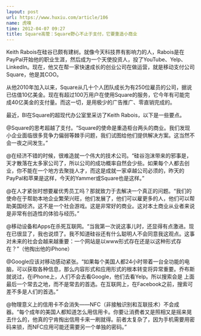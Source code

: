 ```yaml
---
layout: post
url: https://www.huxiu.com/article/106
name: 虎嗅
time: 2012-04-07 09:27
title: Square高管：Square野心不止于支付，它要重造小商业
---
```

Keith Rabois在硅谷已颇有建树。就像今天科技界有影响力的人，Rabois是在PayPal开始他的职业生涯，然后成为一个天使投资人，投了YouTube、Yelp、LinkedIn。现在，他又在帮一家快速成长的创业公司在做运营，就是移动支付公司Square，他是其COO。

从他2010年加入以来，Square从几十个人团队成长为有250位雇员的公司，据说已估值10亿美金。现在有超过100万用户在使用Square的服务，它今年有可能完成40亿美金的支付量。而这一切，是用极少的广告推广、零直销完成的。

最近，BI在Square的超现代办公室里采访了Keith Rabois，以下是一些要点。

@Square的思考超越了支付。“Square的使命是重造柜台两头的商业。我们发现小企业面临很多竞争力偏弱等棘手问题，我们试图给他们提供解决方案。这当然不会一夜之间发生。”

@在经济不错的时候，很难造就一个伟大的技术公司。“硅谷泡沫带来的邪事是，天才散落在太多家公司了，所以公司的成功概率自然会少些。如果每个人都去创业，你不能在一个地方去聚拢人才，而这是成就一家卓越公司必须的，昨天的PayPal和苹果是这样，今天的Yammer或Square也是这样。”

@在人才紧张时想要雇优秀员工吗？那就致力于去解决一个真正的问题。“我们的使命在于帮助本地企业繁荣兴旺，他们发展了，他们可以雇更多的人，他们可以帮助美国经济。这不是一个社会游戏。这是非常好的商业。这对本土商业从业者来说是非常有创造性的体验与经历。”

@移动设备和Apps在杀死互联网。“当我第一次说这事儿时，还显得有点激进。现在已很显了，我也说烦了。我不知道硅谷还有什么聪明人不会同意我这观点。这事对未来的社会会越来越重要：一个网站是以www形式存在还是以这种形式存在？”（他掏出他的iPhone）

@Google应该对移动感动紧张。“如果每个美国人都24小时带着一台全功能的电脑，可以获取各种信息，那么内容形式和应用形式的根本转变将异常重要。乔布斯就说过，在iPhone上，人们不会去看Google，他们去看Yelp。所以搜索会是 上面最后一个常去之地，而不是常去的首选。在互联网上，在Facebook之前，搜索可差不多是人们的首选。”

@物理意义上的信用卡不会消失——NFC（非接触识别和互联技术）不会成器。“每个成年的美国人都知道怎么用信用卡。你要让消费者又是照相又是摇来晃去什么的，他真的宁肯掏出信用卡来一刷就得。前者太复杂了，因为手机需要用密码来锁，而NFC应用可能还需要另一个单独的密码。”


